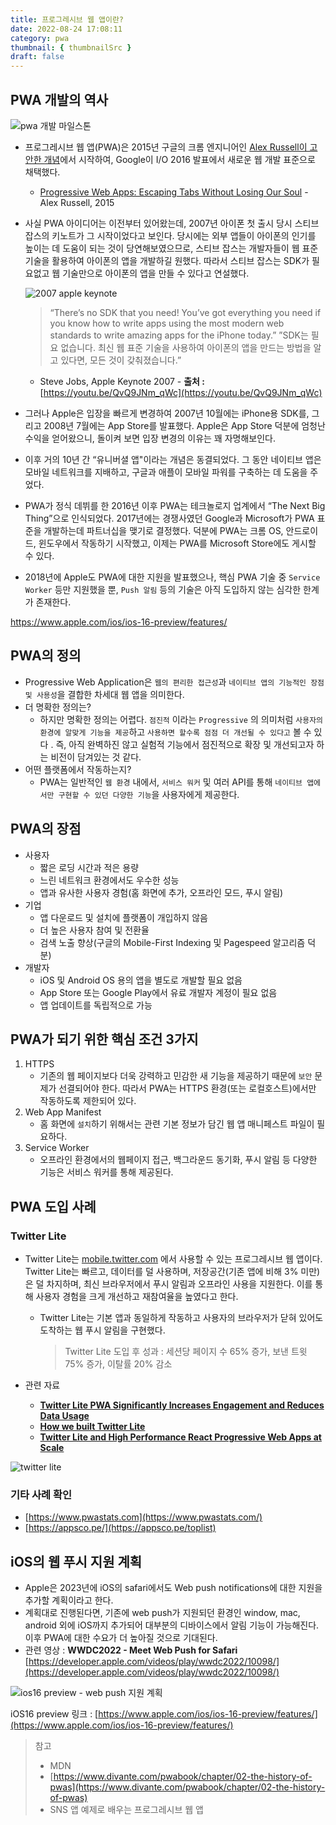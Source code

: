 ```yaml
---
title: 프로그레시브 웹 앱이란?
date: 2022-08-24 17:08:11
category: pwa
thumbnail: { thumbnailSrc }
draft: false
---
```


## PWA 개발의 역사

![pwa 개발 마일스톤](../image/pwa_history.png)

- 프로그레시브 웹 앱(PWA)은 2015년 구글의 크롬 엔지니어인 [Alex Russell이 고안한 개념](https://infrequently.org/2015/06/progressive-apps-escaping-tabs-without-losing-our-soul/)에서 시작하여, Google이 I/O 2016 발표에서 새로운 웹 개발 표준으로 채택했다.
  - [Progressive Web Apps: Escaping Tabs Without Losing Our Soul](https://papago.naver.net/apis/site/proxy?url=https%3A%2F%2Finfrequently.org%2F2015%2F06%2Fprogressive-apps-escaping-tabs-without-losing-our-soul%2F) - Alex Russell, 2015
- 사실 PWA 아이디어는 이전부터 있어왔는데, 2007년 아이폰 첫 출시 당시 스티브 잡스의 키노트가 그 시작이었다고 보인다. 당시에는 외부 앱들이 아이폰의 인기를 높이는 데 도움이 되는 것이 당연해보였으므로, 스티브 잡스는 개발자들이 웹 표준 기술을 활용하여 아이폰의 앱을 개발하길 원했다. 따라서 스티브 잡스는 SDK가 필요없고 웹 기술만으로 아이폰의 앱을 만들 수 있다고 연설했다.

  ![2007 apple keynote](../image/2007_apple_keynote.png)

  > “There’s no SDK that you need! You’ve got everything you need if you know how to write apps using the most modern web standards to write amazing apps for the iPhone today.”
  > ”SDK는 필요 없습니다. 최신 웹 표준 기술을 사용하여 아이폰의 앱을 만드는 방법을 알고 있다면, 모든 것이 갖춰졌습니다.”

  - Steve Jobs, Apple Keynote 2007 -
    **출처 :** [https://youtu.be/QvQ9JNm_qWc](https://youtu.be/QvQ9JNm_qWc)
    >

- 그러나 Apple은 입장을 빠르게 변경하여 2007년 10월에는 iPhone용 SDK를, 그리고 2008년 7월에는 App Store를 발표했다. Apple은 App Store 덕분에 엄청난 수익을 얻어왔으니, 돌이켜 보면 입장 변경의 이유는 꽤 자명해보인다.
- 이후 거의 10년 간 “유니버셜 앱"이라는 개념은 동결되었다. 그 동안 네이티브 앱은 모바일 네트워크를 지배하고, 구글과 애플이 모바일 파워를 구축하는 데 도움을 주었다.
- PWA가 정식 데뷔를 한 2016년 이후 PWA는 테크놀로지 업계에서 “The Next Big Thing”으로 인식되었다. 2017년에는 경쟁사였던 Google과 Microsoft가 PWA 표준을 개발하는데 파트너십을 맺기로 결정했다. 덕분에 PWA는 크롬 OS, 안드로이드, 윈도우에서 작동하기 시작했고, 이제는 PWA를 Microsoft Store에도 게시할 수 있다.
- 2018년에 Apple도 PWA에 대한 지원을 발표했으나, 핵심 PWA 기술 중 `Service Worker` 등만 지원했을 뿐, `Push 알림` 등의 기술은 아직 도입하지 않는 심각한 한계가 존재한다.

<https://www.apple.com/ios/ios-16-preview/features/>

## PWA의 정의

- Progressive Web Application은 `웹의 편리한 접근성`과 `네이티브 앱의 기능적인 장점 및 사용성`을 결합한 차세대 웹 앱을 의미한다.
- 더 명확한 정의는?
  - 하지만 명확한 정의는 어렵다. `점진적` 이라는 `Progressive` 의 의미처럼 `사용자의 환경에 알맞게 기능을 제공`하고 `사용하면 할수록 점점 더 개선될 수 있다고` 볼 수 있다 . 즉, 아직 완벽하진 않고 실험적 기능에서 점진적으로 확장 및 개선되고자 하는 비전이 담겨있는 것 같다.
- 어떤 플랫폼에서 작동하는지?
  - PWA는 일반적인 `웹 환경` 내에서, `서비스 워커` 및 여러 API를 통해 `네이티브 앱에서만 구현할 수 있던 다양한 기능`을 사용자에게 제공한다.

## PWA의 장점

- 사용자
  - 짧은 로딩 시간과 적은 용량
  - 느린 네트워크 환경에서도 우수한 성능
  - 앱과 유사한 사용자 경험(홈 화면에 추가, 오프라인 모드, 푸시 알림)
- 기업
  - 앱 다운로드 및 설치에 플랫폼이 개입하지 않음
  - 더 높은 사용자 참여 및 전환율
  - 검색 노출 향상(구글의 Mobile-First Indexing 및 Pagespeed 알고리즘 덕분)
- 개발자
  - iOS 및 Android OS 용의 앱을 별도로 개발할 필요 없음
  - App Store 또는 Google Play에서 유료 개발자 계정이 필요 없음
  - 앱 업데이트를 독립적으로 가능

## PWA가 되기 위한 핵심 조건 3가지

1. HTTPS
   - 기존의 웹 페이지보다 더욱 강력하고 민감한 새 기능을 제공하기 때문에 `보안` 문제가 선결되어야 한다. 따라서 PWA는 HTTPS 환경(또는 로컬호스트)에서만 작동하도록 제한되어 있다.
2. Web App Manifest
   - 홈 화면에 `설치`하기 위해서는 관련 기본 정보가 담긴 웹 앱 매니페스트 파일이 필요하다.
3. Service Worker
   - 오프라인 환경에서의 웹페이지 접근, 백그라운드 동기화, 푸시 알림 등 다양한 기능은 서비스 워커를 통해 제공된다.

## PWA 도입 사례

### Twitter Lite

- Twitter Lite는 [mobile.twitter.com](http://mobile.twitter.com/) 에서 사용할 수 있는 프로그레시브 웹 앱이다. Twitter Lite는 빠르고, 데이터를 덜 사용하며, 저장공간(기존 앱에 비해 3% 미만)은 덜 차지하며, 최신 브라우저에서 푸시 알림과 오프라인 사용을 지원한다. 이를 통해 사용자 경험을 크게 개선하고 재참여율을 높였다고 한다.

  - Twitter Lite는 기본 앱과 동일하게 작동하고 사용자의 브라우저가 닫혀 있어도 도착하는 웹 푸시 알림을 구현했다.

    > Twitter Lite 도입 후 성과 : 세션당 페이지 수 65% 증가, 보낸 트윗 75% 증가, 이탈률 20% 감소

- 관련 자료
  - **[Twitter Lite PWA Significantly Increases Engagement and Reduces Data Usage](https://web.dev/twitter/)**
  - **[How we built Twitter Lite](https://blog.twitter.com/engineering/en_us/topics/open-source/2017/how-we-built-twitter-lite)**
  - **[Twitter Lite and High Performance React Progressive Web Apps at Scale](https://medium.com/@paularmstrong/twitter-lite-and-high-performance-react-progressive-web-apps-at-scale-d28a00e780a3)**

![twitter lite](../image/twitter_lite.png)

### 기타 사례 확인

- [https://www.pwastats.com](https://www.pwastats.com/)
- [https://appsco.pe/](https://appsco.pe/toplist)

## iOS의 웹 푸시 지원 계획

- Apple은 2023년에 iOS의 safari에서도 Web push notifications에 대한 지원을 추가할 계획이라고 한다.
- 계획대로 진행된다면, 기존에 web push가 지원되던 환경인 window, mac, android 외에 iOS까지 추가되어 대부분의 디바이스에서 알림 기능이 가능해진다. 이후 PWA에 대한 수요가 더 높아질 것으로 기대된다.
- 관련 영상 : **WWDC2022 - Meet Web Push for Safari** [https://developer.apple.com/videos/play/wwdc2022/10098/](https://developer.apple.com/videos/play/wwdc2022/10098/)

![ios16 preview - web push 지원 계획](../image/ios_web_push.png)

iOS16 preview 링크 : [https://www.apple.com/ios/ios-16-preview/features/](https://www.apple.com/ios/ios-16-preview/features/)

> 참고
>
> - MDN
> - [https://www.divante.com/pwabook/chapter/02-the-history-of-pwas](https://www.divante.com/pwabook/chapter/02-the-history-of-pwas)
> - SNS 앱 예제로 배우는 프로그레시브 웹 앱
